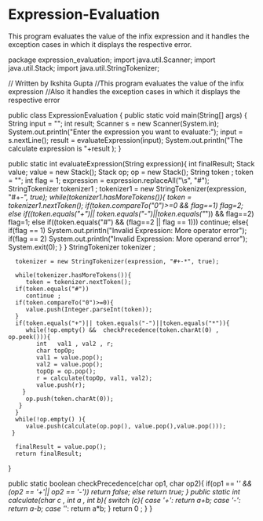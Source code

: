 # Expression-Evaluation
This program evaluates the value of the infix expression and it handles the exception cases in which it displays the respective error.

package expression_evaluation;
import java.util.Scanner;
import java.util.Stack;
import java.util.StringTokenizer;

// Written by Ikshita Gupta
//This program evaluates the value of the infix expression
//Also it handles the exception cases in which it displays the respective error

public class ExpressionEvaluation {
   public static void main(String[] args) {
      String input = ""; 
      int result;
      Scanner s = new Scanner(System.in);
      System.out.println("Enter the expression you want to evaluate:");
      input = s.nextLine();
      result = evaluateExpression(input);
      System.out.println("The calculate expression is "+result );
    }
    
   public static int evaluateExpression(String expression){
      int finalResult;
      Stack<Integer> value;
      value = new Stack<Integer>();
      Stack<Character> op;
      op = new Stack<Character>();
      String token ;
      token = "";
      int flag = 1;
      expression = expression.replaceAll("\\s", "#");
      StringTokenizer tokenizer1 ;
      tokenizer1 = new StringTokenizer(expression, "#+-*", true);
        while(tokenizer1.hasMoreTokens()){
           token = tokenizer1.nextToken();
        if(token.compareTo("0")>=0 && flag==1)
           flag=2;
        else if((token.equals("+")|| token.equals("-")||token.equals("*")) && flag==2)
           flag=1;
         else if((token.equals("#") && (flag==2 || flag == 1)))
           continue;
        else{
           if(flag == 1)
               System.out.println("Invalid Expression: More operator error");
           if(flag == 2)
               System.out.println("Invalid Expression: More operand error");
           System.exit(0);
        }
       }
      StringTokenizer tokenizer ;
      
      tokenizer = new StringTokenizer(expression, "#+-*", true);
      
      while(tokenizer.hasMoreTokens()){
         token = tokenizer.nextToken();
      if(token.equals("#"))
         continue ;
      if(token.compareTo("0")>=0){
         value.push(Integer.parseInt(token));
      }
      if(token.equals("+")|| token.equals("-")||token.equals("*")){
         while(!op.empty() &&  checkPrecedence(token.charAt(0) , op.peek())){
            int   val1 , val2 , r;
            char topOp;
            val1 = value.pop();
            val2 = value.pop();
            topOp = op.pop();
            r = calculate(topOp, val1, val2);
            value.push(r);
        }
         op.push(token.charAt(0));
       }
      }
      while(!op.empty() ){
         value.push(calculate(op.pop(), value.pop(),value.pop()));
     }
      
      finalResult = value.pop();
      return finalResult; 
   }
    
public static boolean checkPrecedence(char op1, char op2){
   if(op1 == '*' &&  (op2 == '+'|| op2 == '-'))
      return false;
   else
      return true;
  }
 public static int calculate(char c , int a , int b){
    switch (c){
     case '+': 
                  return a+b;
          case '-': 
                  return a-b;
              case '*': 
                  return a*b;
          }
          return 0 ;
      }
}
